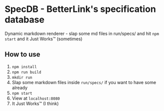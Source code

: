 # SpecDB - BetterLink's specification database

Dynamic markdown renderer - slap some md files in run/specs/ and hit `npm start` and it Just Works™ (sometimes)

## How to use

1. `npm install`
2. `npm run build`
3. `mkdir run`
4. Slap some markdown files inside `run/specs/` if you want to have some already
5. `npm start`
6. View at `localhost:8080`
7. It Just Works™ (I think)
